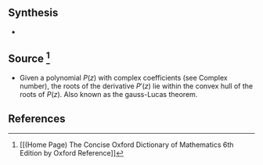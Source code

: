 ## Synthesis
- 
## Source [^1]
- Given a polynomial $P(z)$ with complex coefficients (see Complex number), the roots of the derivative $P'(z)$ lie within the convex hull of the roots of $P(z)$. Also known as the gauss-Lucas theorem. 
## References

[^1]: [[(Home Page) The Concise Oxford Dictionary of Mathematics 6th Edition by Oxford Reference]]